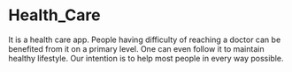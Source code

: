 # Health_Care 
It is a health care app. People having difficulty of reaching a doctor can be benefited from it on a primary level. One can even follow it to maintain healthy lifestyle. Our intention is to help most people in every way possible.
